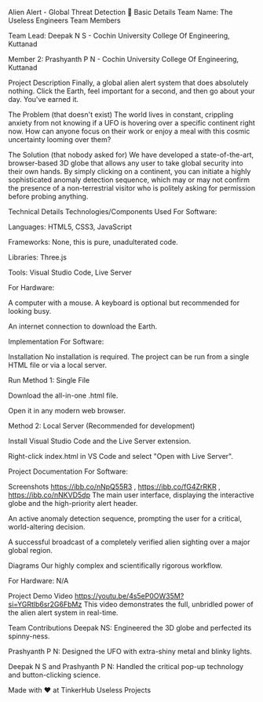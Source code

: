 Alien Alert - Global Threat Detection 🎯
Basic Details
Team Name: The Useless Engineers
Team Members

Team Lead: Deepak N S - Cochin University College Of Engineering, Kuttanad

Member 2: Prashyanth P N - Cochin University College Of Engineering, Kuttanad

Project Description
Finally, a global alien alert system that does absolutely nothing. Click the Earth, feel important for a second, and then go about your day. You've earned it.

The Problem (that doesn't exist)
The world lives in constant, crippling anxiety from not knowing if a UFO is hovering over a specific continent right now. How can anyone focus on their work or enjoy a meal with this cosmic uncertainty looming over them?

The Solution (that nobody asked for)
We have developed a state-of-the-art, browser-based 3D globe that allows any user to take global security into their own hands. By simply clicking on a continent, you can initiate a highly sophisticated anomaly detection sequence, which may or may not confirm the presence of a non-terrestrial visitor who is politely asking for permission before probing anything.

Technical Details
Technologies/Components Used
For Software:

Languages: HTML5, CSS3, JavaScript

Frameworks: None, this is pure, unadulterated code.

Libraries: Three.js

Tools: Visual Studio Code, Live Server

For Hardware:

A computer with a mouse. A keyboard is optional but recommended for looking busy.

An internet connection to download the Earth.

Implementation
For Software:

Installation
No installation is required. The project can be run from a single HTML file or via a local server.

Run
Method 1: Single File

Download the all-in-one .html file.

Open it in any modern web browser.

Method 2: Local Server (Recommended for development)

Install Visual Studio Code and the Live Server extension.


Right-click index.html in VS Code and select "Open with Live Server".

Project Documentation
For Software:

Screenshots
https://ibb.co/nNpQ55R3 , https://ibb.co/fG4ZrRKR , https://ibb.co/nNKVD5dp
The main user interface, displaying the interactive globe and the high-priority alert header.

An active anomaly detection sequence, prompting the user for a critical, world-altering decision.

A successful broadcast of a completely verified alien sighting over a major global region.

Diagrams
Our highly complex and scientifically rigorous workflow.

For Hardware:
N/A

Project Demo
Video
https://youtu.be/4s5eP0OW35M?si=YGRtlb6sr2G6FbMz
This video demonstrates the full, unbridled power of the alien alert system in real-time.

Team Contributions
Deepak NS: Engineered the 3D globe and perfected its spinny-ness.

Prashyanth P N: Designed the UFO with extra-shiny metal and blinky lights.

Deepak N S and Prashyanth P N: Handled the critical pop-up technology and button-clicking science.

Made with ❤️ at TinkerHub Useless Projects
